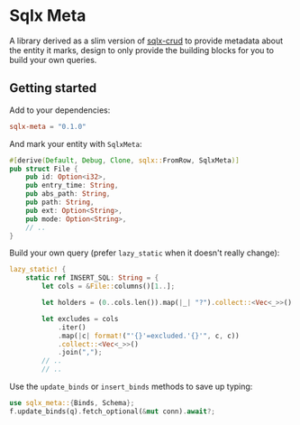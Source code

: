# Sqlx Meta

A library derived as a slim version of [sqlx-crud](https://github.com/treydempsey/sqlx-crud) to provide metadata about the entity it marks, design to only provide the building blocks for you to build your own queries.


## Getting started

Add to your dependencies:

```toml
sqlx-meta = "0.1.0"
```

And mark your entity with `SqlxMeta`:

```rust
#[derive(Default, Debug, Clone, sqlx::FromRow, SqlxMeta)]
pub struct File {
    pub id: Option<i32>,
    pub entry_time: String,
    pub abs_path: String,
    pub path: String,
    pub ext: Option<String>,
    pub mode: Option<String>,
    // ..
}
```

Build your own query (prefer `lazy_static` when it doesn't really change):

```rust
lazy_static! {
    static ref INSERT_SQL: String = {
        let cols = &File::columns()[1..];

        let holders = (0..cols.len()).map(|_| "?").collect::<Vec<_>>().join(", ");

        let excludes = cols
            .iter()
            .map(|c| format!("'{}'=excluded.'{}'", c, c))
            .collect::<Vec<_>>()
            .join(",");
        // ..
        // ..
```

Use the `update_binds` or `insert_binds` methods to save up typing:

```rust
use sqlx_meta::{Binds, Schema};
f.update_binds(q).fetch_optional(&mut conn).await?;
```
